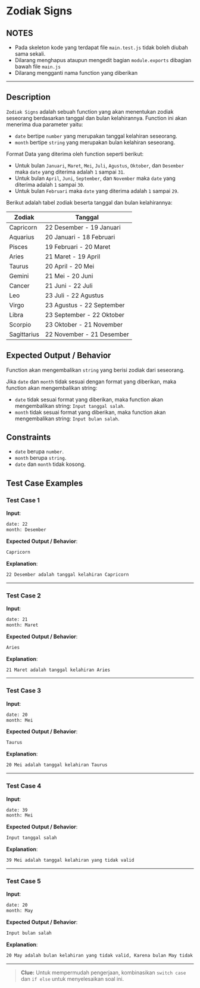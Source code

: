 # Zodiak Signs

## NOTES

- Pada skeleton kode yang terdapat file `main.test.js` tidak boleh diubah sama sekali.
- Dilarang menghapus ataupun mengedit bagian `module.exports` dibagian bawah file `main.js`
- Dilarang mengganti nama function yang diberikan

---

## Description

`Zodiak Signs` adalah sebuah function yang akan menentukan zodiak seseorang berdasarkan tanggal dan bulan kelahirannya.
Function ini akan menerima dua parameter yaitu:

- `date` bertipe `number` yang merupakan tanggal kelahiran seseorang.
- `month` bertipe `string` yang merupakan bulan kelahiran seseorang.

Format Data yang diterima oleh function seperti berikut:

- Untuk bulan `Januari`, `Maret`, `Mei`, `Juli`, `Agustus`, `Oktober`, dan `Desember` maka `date` yang diterima adalah
  `1` sampai `31`.
- Untuk bulan `April`, `Juni`, `September`, dan `November` maka `date` yang diterima adalah `1` sampai `30`.
- Untuk bulan `Februari` maka `date` yang diterima adalah `1` sampai `29`.

Berikut adalah tabel zodiak beserta tanggal dan bulan kelahirannya:

| Zodiak      | Tanggal                   |
| ----------- | ------------------------- |
| Capricorn   | 22 Desember - 19 Januari  |
| Aquarius    | 20 Januari - 18 Februari  |
| Pisces      | 19 Februari - 20 Maret    |
| Aries       | 21 Maret - 19 April       |
| Taurus      | 20 April - 20 Mei         |
| Gemini      | 21 Mei - 20 Juni          |
| Cancer      | 21 Juni - 22 Juli         |
| Leo         | 23 Juli - 22 Agustus      |
| Virgo       | 23 Agustus - 22 September |
| Libra       | 23 September - 22 Oktober |
| Scorpio     | 23 Oktober - 21 November  |
| Sagittarius | 22 November - 21 Desember |

## Expected Output / Behavior

Function akan mengembalikan `string` yang berisi zodiak dari seseorang.

Jika `date` dan `month` tidak sesuai dengan format yang diberikan, maka function akan mengembalikan string:

- `date` tidak sesuai format yang diberikan, maka function akan mengembalikan string: `Input tanggal salah`.
- `month` tidak sesuai format yang diberikan, maka function akan mengembalikan string: `Input bulan salah`.

## Constraints

- `date` berupa `number`.
- `month` berupa `string`.
- `date` dan `month` tidak kosong.

## Test Case Examples

### Test Case 1

**Input**:

```txt
date: 22
month: Desember
```

**Expected Output / Behavior**:

```txt
Capricorn
```

**Explanation**:

```txt
22 Desember adalah tanggal kelahiran Capricorn
```

---

### Test Case 2

**Input**:

```txt
date: 21
month: Maret
```

**Expected Output / Behavior**:

```txt
Aries
```

**Explanation**:

```txt
21 Maret adalah tanggal kelahiran Aries
```

---

### Test Case 3

**Input**:

```txt
date: 20
month: Mei
```

**Expected Output / Behavior**:

```txt
Taurus
```

**Explanation**:

```txt
20 Mei adalah tanggal kelahiran Taurus
```

---

### Test Case 4

**Input**:

```txt
date: 39
month: Mei
```

**Expected Output / Behavior**:

```txt
Input tanggal salah
```

**Explanation**:

```txt
39 Mei adalah tanggal kelahiran yang tidak valid
```

---

### Test Case 5

**Input**:

```txt
date: 20
month: May
```

**Expected Output / Behavior**:

```txt
Input bulan salah
```

**Explanation**:

```txt
20 May adalah bulan kelahiran yang tidak valid, Karena bulan May tidak ada di dalam format bulan yang diberikan
```

---

> **Clue:** Untuk mempermudah pengerjaan, kombinasikan `switch case` dan `if else` untuk menyelesaikan soal ini.
